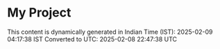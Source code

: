 # My Project

This content is dynamically generated in Indian Time (IST): 2025-02-09 04:17:38 IST
Converted to UTC: 2025-02-08 22:47:38 UTC
